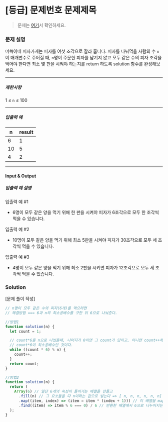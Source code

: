 # [등급] 문제번호 문제제목

> 문제는 [여기](https://school.programmers.co.kr/learn/courses/30/lessons/120815)서 확인하세요.

### 문제 설명

<p>머쓱이네 피자가게는 피자를 여섯 조각으로 잘라 줍니다. 피자를 나눠먹을 사람의 수 <code>n</code>이 매개변수로 주어질 때, <code>n</code>명이 주문한 피자를 남기지 않고 모두 같은 수의 피자 조각을 먹어야 한다면 최소 몇 판을 시켜야 하는지를 return 하도록 solution 함수를 완성해보세요.</p>

<hr>

<h5>제한사항</h5>

<p>1 ≤ <code>n</code> ≤ 100</p>

<hr>

<h5>입출력 예</h5>
<table class="table">
        <thead><tr>
<th>n</th>
<th>result</th>
</tr>
</thead>
        <tbody><tr>
<td>6</td>
<td>1</td>
</tr>
<tr>
<td>10</td>
<td>5</td>
</tr>
<tr>
<td>4</td>
<td>2</td>
</tr>
</tbody>
      </table>
<hr>

#### Input & Output

<h5>입출력 예 설명</h5>

<p>입출력 예 #1</p>

<ul>
<li>6명이 모두 같은 양을 먹기 위해 한 판을 시켜야 피자가 6조각으로  모두 한 조각씩 먹을 수 있습니다.</li>
</ul>

<p>입출력 예 #2</p>

<ul>
<li>10명이 모두 같은 양을 먹기 위해 최소 5판을 시켜야 피자가 30조각으로 모두 세 조각씩 먹을 수 있습니다.</li>
</ul>

<p>입출력 예 #3</p>

<ul>
<li>4명이 모두 같은 양을 먹기 위해 최소 2판을 시키면 피자가 12조각으로 모두 세 조각씩 먹을 수 있습니다.</li>
</ul>

### Solution

[문제 풀이 작성]

```javascript
// n명이 모두 같은 수의 피자(6개)를 먹으려면
// 해결방법 === 6과 n의 최소공배수를 구한 뒤 6으로 나눠준다.

//방법1
function solution(n) {
  let count = 1;

  // count*6을 n으로 나눴을때, 나머지가 0이면 그 count가 답이고, 아니면 count++해준다.
  // count*6이 최소공배수인 것이다.
  while ((count * 6) % n) {
    count++;
  }
  return count;
}

//방법2
function solution(n) {
  return (
    Array(6) // 일단 6개의 속성이 들어가는 배열을 만들고
      .fill(n) // 그 요소들을 다 n이라는 값으로 넣는다 => [ n, n, n, n, n, n]
      .map((item, index) => (item = item * (index + 1))) // 이 배열을 map함수로 돌려서 새로운 배열을 반환한다.
      .find((item) => item % 6 === 0) / 6 // 반환한 배열에서 6으로 나누어지는 요소를 찾는다. 찾은 뒤 6으로 나눠준다.
  );
}
```
